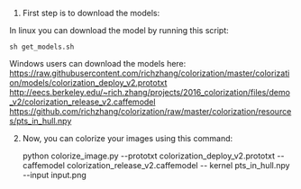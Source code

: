 1. First step is to download the models:

In linux you can download the model by running this script: 
    
    sh get_models.sh

Windows users can download the models here:
 https://raw.githubusercontent.com/richzhang/colorization/master/colorization/models/colorization_deploy_v2.prototxt
 http://eecs.berkeley.edu/~rich.zhang/projects/2016_colorization/files/demo_v2/colorization_release_v2.caffemodel
 https://github.com/richzhang/colorization/raw/master/colorization/resources/pts_in_hull.npy



2. Now, you can colorize your images using this command:

     python colorize_image.py --prototxt colorization_deploy_v2.prototxt --caffemodel colorization_release_v2.caffemodel --     kernel pts_in_hull.npy  --input input.png


